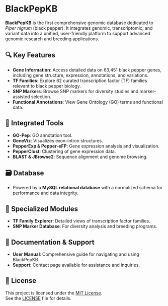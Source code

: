 # BlackPepKB

**BlackPepKB** is the first comprehensive genomic database dedicated to *Piper nigrum* (black pepper). It integrates genomic, transcriptomic, and variant data into a unified, user-friendly platform to support advanced genomic research and breeding applications.

## 🔍 Key Features

* **Gene Information**: Access detailed data on 63,451 black pepper genes, including gene structure, expression, annotations, and variations.
* **TF Families**: Explore 62 curated transcription factor (TF) families relevant to black pepper biology.
* **SNP Markers**: Browse SNP markers for diversity studies and marker-assisted selection.
* **Functional Annotations**: View Gene Ontology (GO) terms and functional data.

## 🧰 Integrated Tools

* **GO-Pep**: GO annotation tool.
* **GeneViz**: Visualizes exon-intron structures.
* **PepperExp & Pepper-eFP**: Gene expression analysis and visualization.
* **PepperClust**: Clustering of gene expression data.
* **BLAST & JBrowse2**: Sequence alignment and genome browsing.

## 🗃️ Database

* Powered by a **MySQL relational database** with a normalized schema for performance and data integrity.

## 🧬 Specialized Modules

* **TF Family Explorer**: Detailed views of transcription factor families.
* **SNP Marker Database**: For diversity analysis and breeding programs.

## 📘 Documentation & Support

* **User Manual**: Comprehensive guide for navigating and using BlackPepKB.
* **Support**: Contact page available for assistance and inquiries.

## 📄 License

This project is licensed under the [MIT License](LICENSE).  
See the [LICENSE](LICENSE) file for details.
